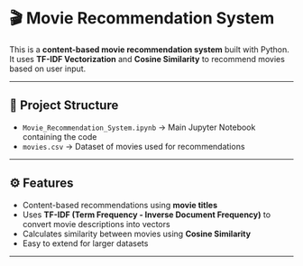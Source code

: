 # 🎬 Movie Recommendation System

This is a **content-based movie recommendation system** built with Python.  
It uses **TF-IDF Vectorization** and **Cosine Similarity** to recommend movies based on user input.

---

## 📂 Project Structure
- `Movie_Recommendation_System.ipynb` → Main Jupyter Notebook containing the code
- `movies.csv` → Dataset of movies used for recommendations

---

## ⚙️ Features
- Content-based recommendations using **movie titles**
- Uses **TF-IDF (Term Frequency - Inverse Document Frequency)** to convert movie descriptions into vectors
- Calculates similarity between movies using **Cosine Similarity**
- Easy to extend for larger datasets

---

